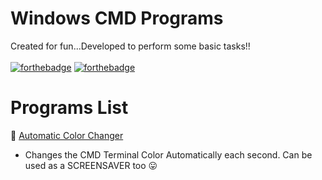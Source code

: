 # Windows CMD Programs
Created for fun...Developed to perform some basic tasks!! <br><br>
[![forthebadge](https://forthebadge.com/images/badges/built-with-love.svg)](#)
[![forthebadge](https://forthebadge.com/images/badges/makes-people-smile.svg)](#)

# Programs List
🎀 [Automatic Color Changer](/ColorChanger.bat "Google's Homepage") 
+ Changes the CMD Terminal Color Automatically each second. Can be used as a SCREENSAVER too 😛
